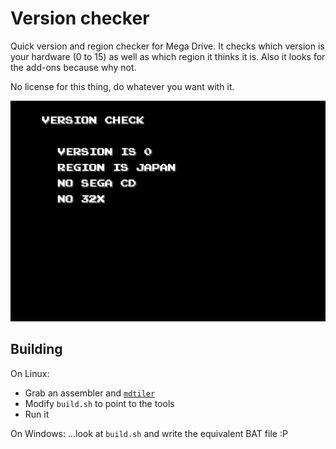 # Version checker

Quick version and region checker for Mega Drive. It checks which version is
your hardware (0 to 15) as well as which region it thinks it is. Also it
looks for the add-ons because why not.

No license for this thing, do whatever you want with it.

![](screenshot.png)

## Building

On Linux:

* Grab an assembler and [`mdtiler`](https://github.com/sikthehedgehog/mdtools)
* Modify `build.sh` to point to the tools
* Run it

On Windows: ...look at `build.sh` and write the equivalent BAT file :P
